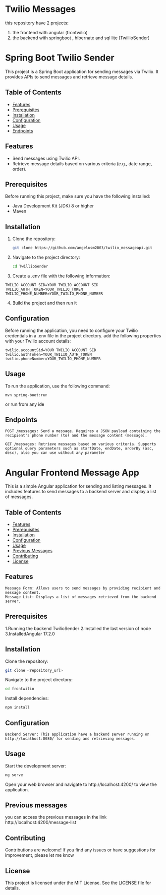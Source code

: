 # Twilio Messages
this repository have 2 projects:

1. the frontend with angular (frontwilio)
2. the backend with springboot , hibernate and sql lite (TwillioSender)
   
# Spring Boot Twilio Sender

This project is a Spring Boot application for sending messages via Twilio. It provides APIs to send messages and retrieve message details.

## Table of Contents

- [Features](#features)
- [Prerequisites](#prerequisites)
- [Installation](#installation)
- [Configuration](#configuration)
- [Usage](#usage)
- [Endpoints](#endpoints)

## Features

- Send messages using Twilio API.
- Retrieve message details based on various criteria (e.g., date range, order).

## Prerequisites

Before running this project, make sure you have the following installed:

- Java Development Kit (JDK) 8 or higher
- Maven

## Installation

1. Clone the repository:

    ```bash
    git clone https://github.com/angelusm2003/twilio_messageapi.git
    ```

2. Navigate to the project directory:

    ```bash
    cd TwillioSender 
    ```
3. Create a .env file with the following information:

```
TWILIO_ACCOUNT_SID=YOUR_TWILIO_ACCOUNT_SID
TWILIO_AUTH_TOKEN=YOUR_TWILIO_TOKEN
TWILIO_PHONE_NUMBER=YOUR_TWILIO_PHONE_NUMBER
```

4. Build the project and then run it

## Configuration

Before running the application, you need to configure your Twilio credentials in a .env file in the project directory. add the following properties with your Twilio account details:

```.env
twilio.accountSid=YOUR_TWILIO_ACCOUNT_SID
twilio.authToken=YOUR_TWILIO_AUTH_TOKEN
twilio.phoneNumber=YOUR_TWILIO_PHONE_NUMBER
```

## Usage

To run the application, use the following command:

```
mvn spring-boot:run
```
or run from any ide

## Endpoints

    POST /messages: Send a message. Requires a JSON payload containing the recipient's phone number (to) and the message content (message).

    GET /messages: Retrieve messages based on various criteria. Supports optional query parameters such as startDate, endDate, orderBy (asc, desc), also you can use without any parameter

# Angular Frontend Message App

This is a simple Angular application for sending and listing messages. It includes features to send messages to a backend server and display a list of messages.

## Table of Contents

- [Features](#features)
- [Prerequisites](#prerequisites)
- [Installation](#installation)
- [Configuration](#configuration)
- [Usage](#usage)
- [Previous Messages](#previousmessages)
- [Contributing](#contributing)
- [License](#License)

## Features

    Message Form: Allows users to send messages by providing recipient and message content.
    Message List: Displays a list of messages retrieved from the backend server.

## Prerequisites

1.Running the backend TwilioSender
2.Installed the last version of node
3.InstalledAngular 17.2.0

## Installation

Clone the repository:

```bash
git clone <repository_url>
```

Navigate to the project directory:

```bash
cd frontwilio
```

Install dependencies:

```bash
npm install
```
  
## Configuration

    Backend Server: This application have a backend server running on http://localhost:8080/ for sending and retrieving messages. 

## Usage

Start the development server:

```bash
ng serve
```

Open your web browser and navigate to http://localhost:4200/ to view the application.

## Previous messages

you can access the previous messages in the link http://localhost:4200/message-list

## Contributing

Contributions are welcome! If you find any issues or have suggestions for improvement, please let me know 

## License

This project is licensed under the MIT License. See the LICENSE file for details.



